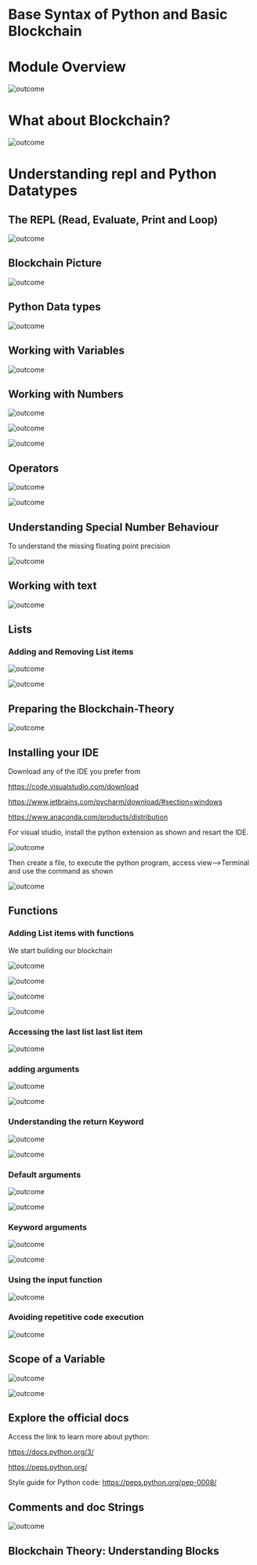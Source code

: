 # Base Syntax of Python and Basic Blockchain

# Module Overview

![outcome](./01.JPG)

# What about Blockchain?

![outcome](./02.JPG)

# Understanding repl and Python Datatypes

## The REPL (Read, Evaluate, Print and Loop)

![outcome](./03.JPG)

## Blockchain Picture

![outcome](./04.JPG)

## Python Data types

![outcome](./05.JPG)

## Working with Variables

![outcome](./06.JPG)

## Working with Numbers

![outcome](./07.JPG)

![outcome](./08.JPG)

![outcome](./09.JPG)

## Operators

![outcome](./10.JPG)

![outcome](./11.JPG)

## Understanding Special Number Behaviour

To understand the missing floating point precision

![outcome](./12.JPG)

## Working with text

![outcome](./13.JPG)

## Lists

### Adding and Removing List items

![outcome](./14.JPG)

![outcome](./15.JPG)

## Preparing the Blockchain-Theory

![outcome](./16.JPG)

## Installing your IDE

Download any of the IDE you prefer from

https://code.visualstudio.com/download

https://www.jetbrains.com/pycharm/download/#section=windows

https://www.anaconda.com/products/distribution

For visual studio, install the python extension as shown and resart the IDE.

![outcome](./17.JPG)

Then create a file, to execute the python program, access view-->Terminal and use the command as shown

![outcome](./18.JPG)

## Functions

### Adding List items with functions

We start building our blockchain

![outcome](./19.JPG)

![outcome](./20.JPG)

![outcome](./21.JPG)

![outcome](./22.JPG)

### Accessing the last list last list item

![outcome](./23.JPG)

### adding arguments

![outcome](./24.JPG)

![outcome](./25.JPG)

### Understanding the return Keyword

![outcome](./26.JPG)

![outcome](./27.JPG)

### Default arguments

![outcome](./28.JPG)

![outcome](./29.JPG)

### Keyword arguments

![outcome](./30.JPG)

![outcome](./31.JPG)

### Using the input function

![outcome](./32.JPG)

### Avoiding repetitive code execution

![outcome](./33.JPG)

## Scope of a Variable

![outcome](./34.JPG)

![outcome](./35.JPG)

## Explore the official docs

Access the link to learn more about python: 

https://docs.python.org/3/

https://peps.python.org/

Style guide for Python code: https://peps.python.org/pep-0008/

## Comments and doc Strings

![outcome](./36.JPG)

## Blockchain Theory: Understanding Blocks









































